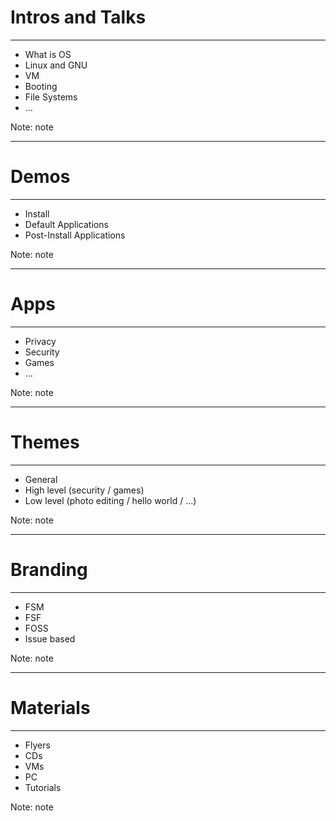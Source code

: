# Intros and Talks

<hr />

- What is OS
- Linux and GNU
- VM
- Booting
- File Systems
- ...

Note:
note

---

# Demos

<hr />

- Install
- Default Applications
- Post-Install Applications

Note:
note

---

# Apps

<hr />

- Privacy
- Security
- Games
- ...

Note:
note

---

# Themes

<hr />

- General
- High level (security / games)
- Low level (photo editing / hello world / ...)

Note:
note

---

# Branding

<hr />

- FSM
- FSF
- FOSS
- Issue based

Note:
note

---

# Materials

<hr />

- Flyers
- CDs
- VMs
- PC
- Tutorials

Note:
note
